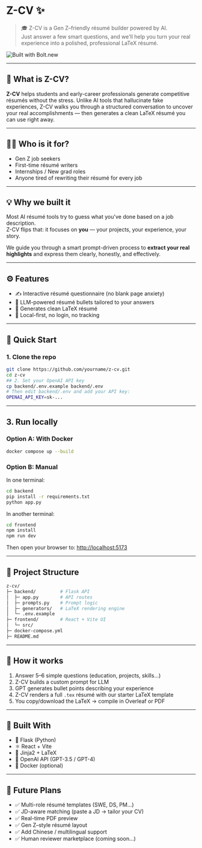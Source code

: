 # Z-CV ✨

> 🎓 Z-CV is a Gen Z–friendly résumé builder powered by AI.  
> Just answer a few smart questions, and we'll help you turn your real experience into a polished, professional LaTeX résumé.  

![Built with Bolt.new](https://bolt.new/badge.svg)

---

## 🌟 What is Z-CV?

**Z-CV** helps students and early-career professionals generate competitive résumés without the stress. Unlike AI tools that hallucinate fake experiences, Z-CV walks you through a structured conversation to uncover your real accomplishments — then generates a clean LaTeX résumé you can use right away.

---

## 🧑‍💻 Who is it for?

- Gen Z job seekers  
- First-time résumé writers  
- Internships / New grad roles  
- Anyone tired of rewriting their résumé for every job

---

## 💡 Why we built it

Most AI résumé tools try to guess what you've done based on a job description.  
Z-CV flips that: it focuses on **you** — your projects, your experience, your story.

We guide you through a smart prompt-driven process to **extract your real highlights** and express them clearly, honestly, and effectively.

---

## ⚙️ Features

- ✍️ Interactive résumé questionnaire (no blank page anxiety)
- 💬 LLM-powered résumé bullets tailored to your answers
- 📄 Generates clean LaTeX résumé
- 🧠 Local-first, no login, no tracking

---

## 🚀 Quick Start

### 1. Clone the repo

```bash
git clone https://github.com/yourname/z-cv.git
cd z-cv
## 2. Set your OpenAI API key
cp backend/.env.example backend/.env
# Then edit backend/.env and add your API key:
OPENAI_API_KEY=sk-...
```

---

## 3. Run locally

### Option A: With Docker

```bash
docker compose up --build
```

### Option B: Manual

In one terminal:

```bash
cd backend
pip install -r requirements.txt
python app.py
```

In another terminal:

```bash
cd frontend
npm install
npm run dev
```

Then open your browser to: [http://localhost:5173](http://localhost:5173)

---

## 📁 Project Structure

```bash
z-cv/
├─ backend/         # Flask API
│  ├─ app.py        # API routes
│  ├─ prompts.py    # Prompt logic
│  ├─ generators/   # LaTeX rendering engine
│  └─ .env.example
├─ frontend/        # React + Vite UI
│  └─ src/
├─ docker-compose.yml
├─ README.md
```

---

## 🧪 How it works

1. Answer 5–6 simple questions (education, projects, skills...)
2. Z-CV builds a custom prompt for LLM
3. GPT generates bullet points describing your experience
4. Z-CV renders a full `.tex` résumé with our starter LaTeX template
5. You copy/download the LaTeX → compile in Overleaf or PDF

---

## 🧠 Built With

- 🧪 Flask (Python)
- ⚛️ React + Vite
- 📄 Jinja2 + LaTeX
- 🤖 OpenAI API (GPT-3.5 / GPT-4)
- 🐳 Docker (optional)

---

## 🧰 Future Plans

- ✅ Multi-role résumé templates (SWE, DS, PM...)
- ✅ JD-aware matching (paste a JD → tailor your CV)
- ✅ Real-time PDF preview
- ✅ Gen Z–style résumé layout
- ✅ Add Chinese / multilingual support
- ✅ Human reviewer marketplace (coming soon…)
